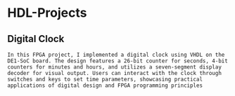 # HDL-Projects

## Digital Clock
    In this FPGA project, I implemented a digital clock using VHDL on the DE1-SoC board. The design features a 26-bit counter for seconds, 4-bit counters for minutes and hours, and utilizes a seven-segment display decoder for visual output. Users can interact with the clock through switches and keys to set time parameters, showcasing practical applications of digital design and FPGA programming principles